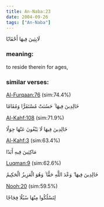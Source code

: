 ```yaml
---
title: An-Naba:23
date: 2004-09-26
tags: ["An-Naba"]
---
```

لَابِثِينَ فِيهَا أَحْقَابًا
### meaning: 
to reside therein for ages,
### similar verses: 

[Al-Furqaan:76](/25/76) (sim:74.4%)

خَالِدِينَ فِيهَا ۚ حَسُنَتْ مُسْتَقَرًّا وَمُقَامًا

[Al-Kahf:108](/18/108) (sim:71.9%)

خَالِدِينَ فِيهَا لَا يَبْغُونَ عَنْهَا حِوَلًا

[Al-Kahf:3](/18/3) (sim:63.4%)

مَاكِثِينَ فِيهِ أَبَدًا

[Luqman:9](/31/9) (sim:62.6%)

خَالِدِينَ فِيهَا ۖ وَعْدَ اللَّهِ حَقًّا ۚ وَهُوَ الْعَزِيزُ الْحَكِيمُ

[Nooh:20](/71/20) (sim:59.5%)

لِتَسْلُكُوا مِنْهَا سُبُلًا فِجَاجًا
